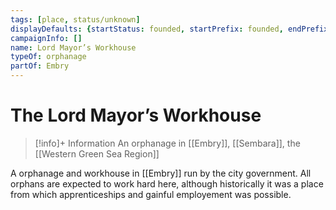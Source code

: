 ```yaml
---
tags: [place, status/unknown]
displayDefaults: {startStatus: founded, startPrefix: founded, endPrefix: destroyed, endStatus: destroyed}
campaignInfo: []
name: Lord Mayor’s Workhouse
typeOf: orphanage
partOf: Embry
---
```

# The Lord Mayor’s Workhouse
>[!info]+ Information
> An  orphanage in [[Embry]], [[Sembara]], the [[Western Green Sea Region]]


A orphanage and workhouse in [[Embry]] run by the city government. All orphans are expected to work hard here, although historically it was a place from which apprenticeships and gainful employement was possible.
